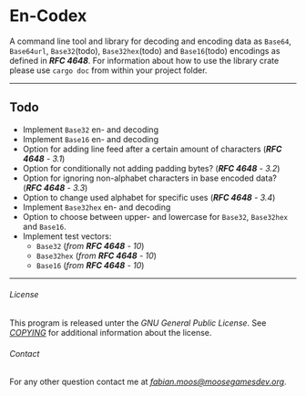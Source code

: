 # En-Codex

A command line tool and library for decoding and encoding data as `Base64`, `Base64url`,
`Base32`(todo), `Base32hex`(todo) and `Base16`(todo) encodings as defined in _**RFC 4648**_. For
information about how to use the library crate please use `cargo doc` from within your project
folder.

---
## Todo

- Implement `Base32` en- and decoding
- Implement `Base16` en- and decoding
- Option for adding line feed after a certain amount of characters (_**RFC 4648** - 3.1_)
- Option for conditionally not adding padding bytes? (_**RFC 4648** - 3.2_)
- Option for ignoring non-alphabet characters in base encoded data? (_**RFC 4648** - 3.3_)
- Option to change used alphabet for specific uses (_**RFC 4648** - 3.4_)
- Implement `Base32hex` en- and decoding
- Option to choose between upper- and lowercase for `Base32`, `Base32hex` and `Base16`.
- Implement test vectors:
    * `Base32` (_from **RFC 4648** - 10_)
    * `Base32hex` (_from **RFC 4648** - 10_)
    * `Base16` (_from **RFC 4648** - 10_)
---
###### License
This program is released unter the _GNU General Public License_. See _[COPYING](./COPYING)_ for
additional information about the license.

###### Contact
For any other question contact me at
<i>[fabian.moos@moosegamesdev.org](mailto:fabian.moos@moosegamesdev.org)</i>.
